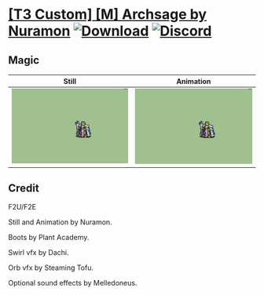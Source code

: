# [\[T3 Custom\] \[M\] Archsage by Nuramon](./) [![Download](https://img.shields.io/badge/Download--red?style=social&logo=github)](https://minhaskamal.github.io/DownGit/#/home?url=https://github.com/Klokinator/FE-Repo/tree/main/Battle%20Animations%2FMagi%20-%20Nature-Type%2F%5BT3%20Custom%5D%20%5BM%5D%20Archsage%20by%20Nuramon%2F6.%20Magic%20(with%20Staff)) [![Discord](https://img.shields.io/badge/Discord--blue?style=social&logo=discord)](https://discord.gg/C7VNGnyTPA)

## Magic

| Still | Animation |
| :---: | :-------: |
| ![Magic still](./Magic_000.png) | ![Magic](./Magic.gif) |

## Credit

F2U/F2E

Still and Animation by Nuramon.

Boots by Plant Academy.

Swirl vfx by Dachi.

Orb vfx by Steaming Tofu.

Optional sound effects by Melledoneus.
